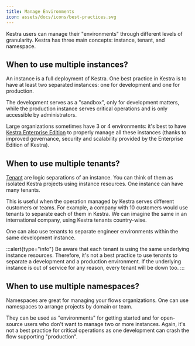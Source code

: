```yaml
---
title: Manage Environments
icon: assets/docs/icons/best-practices.svg
---
```


Kestra users can manage their "environments" through different levels of granularity. Kestra has three main concepts: instance, tenant, and namespace.

## When to use multiple instances?

An instance is a full deployment of Kestra. One best practice in Kestra is to have at least two separated instances: one for development and one for production.

The development serves as a "sandbox", only for development matters, while the production instance serves critical operations and is only accessible by administrators.

Large organizations sometimes have 3 or 4 environments: it's best to have [Kestra Enterprise Edition](/enterprise) to properly manage all these instances (thanks to improved governance, security and scalability provided by the Enterprise Edition of Kestra).

## When to use multiple tenants?

[Tenant](../06.enterprise/02.governance/tenants.md) are logic separations of an instance. You can think of them as isolated Kestra projects using instance resources. One instance can have many tenants.

This is useful when the operation managed by Kestra serves different customers or teams. For example, a company with 10 customers would use tenants to separate each of them in Kestra. We can imagine the same in an international company, using Kestra tenants country-wise.

One can also use tenants to separate engineer environments within the same development instance.


:::alert{type="info"}
Be aware that each tenant is using the same underlying instance resources. Therefore, it's not a best practice to use tenants to separate a development and a production environment. If the underlying instance is out of service for any reason, every tenant will be down too.
:::

## When to use multiple namespaces?

Namespaces are great for managing your flows organizations. One can use namespaces to arrange projects by domain or team.

They can be used as "environments" for getting started and for open-source users who don't want to manage two or more instances. Again, it's not a best practice for critical operations as one development can crash the flow supporting "production".